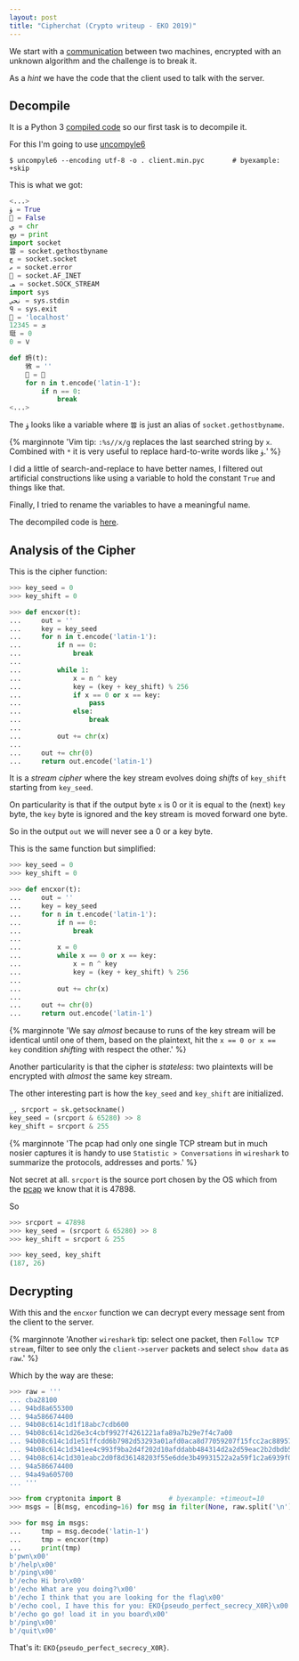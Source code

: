 ```yaml
---
layout: post
title: "Cipherchat (Crypto writeup - EKO 2019)"
---
```


We start with a [communication](/assets/eko2019-writeups/cipherchat-dir/cipherchat.pcap)
between two machines, encrypted with an unknown algorithm and
the challenge is to break it.

As a *hint* we have the code that the client used to talk with the server.<!--more-->


## Decompile

It is a Python 3 [compiled code](/assets/eko2019-writeups/cipherchat-dir/client.min.pyc)
so our first task is to decompile it.

For this I'm going to use [uncompyle6](https://github.com/rocky/python-uncompyle6)

```
$ uncompyle6 --encoding utf-8 -o . client.min.pyc       # byexample: +skip
```

This is what we got:

```python
<...>
ۈ = True
𢜁 = False
ې = chr
𐬴 = print
import socket
䈶 = socket.gethostbyname
چ = socket.socket
ޠ = socket.error
𨐜 = socket.AF_INET
𐫛 = socket.SOCK_STREAM
import sys
نحي = sys.stdin
𐤭 = sys.exit
𣏲 = 'localhost'
ࡃ = 12345
珽 = 0
𐠨 = 0

def 𡛓(t):
    敩 = ''
    𨆂 = 珽
    for n in t.encode('latin-1'):
        if n == 0:
            break
<...>
```

The ``ۈ`` looks like a variable where ``䈶`` is just
an alias of ``socket.gethostbyname``.

{% marginnote
'Vim tip: ``:%s//x/g`` replaces the last searched string by ``x``.
Combined with ``*`` it is very useful to replace hard-to-write words
like ``ۈ``.' %}

I did a little of search-and-replace to have better names, I filtered out
artificial constructions like using a variable to hold the constant ``True``
and things like that.

Finally, I tried to rename the variables to have a meaningful name.

The decompiled code is
[here](/assets/eko2019-writeups/cipherchat-dir/client.min.py).

## Analysis of the Cipher

This is the cipher function:

```python
>>> key_seed = 0
>>> key_shift = 0

>>> def encxor(t):
...     out = ''
...     key = key_seed
...     for n in t.encode('latin-1'):
...         if n == 0:
...             break
...
...         while 1:
...             x = n ^ key
...             key = (key + key_shift) % 256
...             if x == 0 or x == key:
...                 pass
...             else:
...                 break
...
...         out += chr(x)
...
...     out += chr(0)
...     return out.encode('latin-1')
```

It is a *stream cipher* where the key stream evolves doing *shifts*
of ``key_shift`` starting from ``key_seed``.

On particularity is that if the output byte ``x`` is 0 or it is
equal to the (next) ``key`` byte, the ``key`` byte is ignored and the
key stream is moved forward one byte.

So in the output ``out`` we will never see a 0 or a key byte.

This is the same function but simplified:

```python
>>> key_seed = 0
>>> key_shift = 0

>>> def encxor(t):
...     out = ''
...     key = key_seed
...     for n in t.encode('latin-1'):
...         if n == 0:
...             break
...
...         x = 0
...         while x == 0 or x == key:
...             x = n ^ key
...             key = (key + key_shift) % 256
...
...         out += chr(x)
...
...     out += chr(0)
...     return out.encode('latin-1')
```

{% marginnote
'We say *almost* because to runs of the key stream will be identical until
one of them, based on the plaintext, hit the ``x == 0 or x == key`` condition
*shifting* with respect the other.' %}

Another particularity is that the cipher is *stateless*: two
plaintexts will be encrypted with *almost* the same key stream.

The other interesting part is how the ``key_seed`` and
``key_shift`` are initialized.

```python
_, srcport = sk.getsockname()
key_seed = (srcport & 65280) >> 8
key_shift = srcport & 255
```

{% marginnote
'The pcap had only one single TCP stream but in much nosier captures
it is handy to use ``Statistic > Conversations`` in ``wireshark``
to summarize the protocols, addresses and ports.' %}

Not secret at all. ``srcport`` is the source port chosen by the OS which
from the [pcap](/assets/eko2019-writeups/cipherchat-dir/cipherchat.pcap)
we know that it is 47898.

So

```python
>>> srcport = 47898
>>> key_seed = (srcport & 65280) >> 8
>>> key_shift = srcport & 255

>>> key_seed, key_shift
(187, 26)
```

## Decrypting

With this and the ``encxor`` function we can decrypt every message sent from the
client to the server.

{% marginnote
'Another ``wireshark`` tip: select one packet, then
``Follow TCP stream``, filter to see only the ``client->server`` packets
and select ``show data`` as ``raw``.' %}

Which by the way are these:

```python
>>> raw = '''
... cba28100
... 94bd8a655300
... 94a586674400
... 94b08c614c1d1f18abc7cdb600
... 94b08c614c1d26e3c4cbf9927f4261221afa89a7b29e7f4c7a00
... 94b08c614c1d1e51ffcdd6b7982d53293a01afd0aca8d77059207f15fcc2ac8895720f2f0c0fb7c5a380df7f5f2ce600
... 94b08c614c1d341ee4c993f9ba2d4f202d10afddabb484314d2a2d59eac2b2dbdb506406180de4d4be819046432815e7fed6bbb6707854230ee6e6e68bdd555c00
... 94b08c614c1d301eabc2d0f8d36148203f55e6dde3b49931522a2a59f1c2a6939f00
... 94a586674400
... 94a49a605700
... '''
```


```python
>>> from cryptonita import B            # byexample: +timeout=10
>>> msgs = [B(msg, encoding=16) for msg in filter(None, raw.split('\n'))]

>>> for msg in msgs:
...     tmp = msg.decode('latin-1')
...     tmp = encxor(tmp)
...     print(tmp)
b'pwn\x00'
b'/help\x00'
b'/ping\x00'
b'/echo Hi bro\x00'
b'/echo What are you doing?\x00'
b'/echo I think that you are looking for the flag\x00'
b'/echo cool, I have this for you: EKO{pseudo_perfect_secrecy_X0R}\x00'
b'/echo go go! load it in you board\x00'
b'/ping\x00'
b'/quit\x00'
```

That's it: ``EKO{pseudo_perfect_secrecy_X0R}``.

